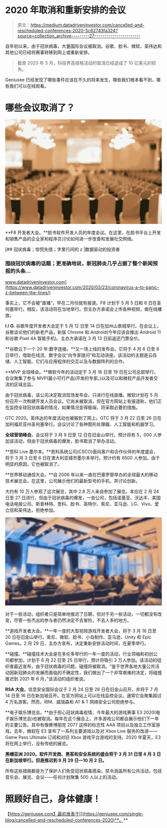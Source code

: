 # 2020 年取消和重新安排的会议

> 原文：<https://medium.datadriveninvestor.com/cancelled-and-rescheduled-conferences-2020-5c62743fa324?source=collection_archive---------27----------------------->

自年初以来，由于冠状病毒，大量国际会议被取消。谷歌、脸书、微软、英伟达和其他公司已经将赛事转移到网上或重新安排。

> 截至 2020 年 3 月，科技界高规格活动的取消已经造成了 10 亿美元的损失。

Geniusee 已经发现了哪些事件应该在不久的将来发生，哪些我们根本看不到，哪些我们可以在线观看。

# 哪些会议取消了？

![](img/2ae8dd0b7c65a0614ca271ba312d1cc9.png)

**F8 开发者大会。**脸书软件开发人员的年度会议。在这里，在脸书平台上开发和销售产品的企业家和程序员讨论如何进一步改善和发展社交网络。

[](https://www.datadriveninvestor.com/2020/03/23/coronavirus-a-to-panic-z-between-the-lines/) [## 冠状病毒；惊慌失措；字里行间的 z |数据驱动的投资者

### 围绕冠状病毒的话题；更准确地说，新冠肺炎几乎占据了整个新闻预报的头条…

www.datadriveninvestor.com](https://www.datadriveninvestor.com/2020/03/23/coronavirus-a-to-panic-z-between-the-lines/) 

事实上，它不会被“直播”，早在二月份就有报道。F8 计划于 5 月 5 日和 6 日在圣何塞举行。相反，该活动将在当地举行。但主办方承诺会上传各种视频，做在线播放。

**I / O.** 谷歌年度开发者大会定于 5 月 12 日至 14 日在加州山景城举行。在会议上，谷歌谈论他们的新老产品，新版 Chrome 和 Android(今年应该会推出 Android 11 和谷歌 Pixel 4A 智能手机)。主办方承诺在 3 月 13 日前返还门票全价。

**谷歌云下一个 20 年:数字连接。**又一场上线的发布会。它将于 4 月 6 日至 8 日举行，借助在线流、数字会议“向专家提问”和互动讲座。该活动的主题是云存储、人工智能、它们与应用程序的交互以及与数据阵列的合作。

**MVP 全球峰会。**微软今年的活动定于 3 月 16 日至 19 日在公司总部举行。会议聚集了参与 MVP(最小可行产品)开发的专家。)以及可以和微软产品开发者交流的区域总监。

由于冠状病毒，该公司决定取消现场发布会，只进行在线直播。微软计划在 5 月份召开一次构建开发人员会议。它尚未被取消，但在官方网站上有报道称，他们正在监控全球冠状病毒的情况，如果情况变得极端，将采取必要的措施。

GTC 2020。英伟达的年度活动也被搬到了网上。GTC 将于 3 月 22 日至 26 日在加利福尼亚州圣何塞举行。会议讨论了各种图形处理器、人工智能和机器学习。

**全球营销峰会**。会议将于 3 月 9 日至 12 日在旧金山举行。预计将有 5，000 人参加该活动，但由于冠状病毒的爆发，脸书取消了举办活动。

**思科 Live 墨尔本。**思科系统公司(CSCO)面向客户和合作伙伴的年度盛会，将于 3 月 3 日至 6 日在澳大利亚城市墨尔本举行。预计约有 8500 人参加。由于明显的原因，它也被取消了。

**世界移动通信大会。**自 2006 年以来一直在巴塞罗那举办的全球最大的移动技术展览会。在这里，公司展示他们的最新型号的手机，并讨论创新。

大约有 10 万人参观了这次展览，其中 2.8 万人亲自参加了展览。本应在 2 月 24 日至 27 日进行，但由于冠状病毒的爆发，一些公司，包括诺基亚、沃达丰、美国电话电报公司、斯普林特、思科、脸书、英特尔、索尼、亚马逊、LG、Vivo、爱立信和英伟达，拒绝参加。

![](img/7011ab1a30a01d4168c8f0e51999d352.png)

对于一些活动，组织者只是简单地推迟了日期，但对于另一些活动，一切都没有改变，尽管一些杰出的参与者仍然决定不去冒险，不去人多的地方。

**游戏开发者大会。**一年一度的大型视频游戏开发者大会，将于 3 月 16 日至 20 日在旧金山举行。索尼、微软、脸书、小岛制作、亚马逊、Unity 和 Epic Games。2 月 29 日，主办方宣布，决定重新安排活动时间，在夏季举行。

**碰撞。**碰撞技术大会是在多伦多举行的一年一度的活动，行业领袖和初创公司都参加，计划于 6 月 22 日至 25 日举行，预计将吸引 3 万人参加。该活动的组织者最近宣布，由于冠状病毒的问题，碰撞将被取消。“鉴于世界各地大量公共活动因新冠肺炎的发展而面临的不确定性，我们做出了一个非常艰难的决定，将碰撞推迟到 2021 年 6 月，”该活动的组织者说。

**RSA 大会**。信息安全国际会议于 2 月 24 日至 28 日在旧金山召开，并将于 7 月 14 日至 16 日在新加坡召开。在官方网站上可以在线监控会议。通常它会聚集超过 4 万名游客。然而，IBM、威瑞森和 AT & T 网络安全公司拒绝参与。

**电子娱乐博览会。**由于担心冠状病毒疫情，今年最大的游戏赛事 E3 2020(电子娱乐博览会)也被取消。每年在这个展会上，许多游戏公司都会展示他们下一年的主要公告。其中有像赛博朋克 2077 这样的标志性 AAA 项目以及独立工作室游戏。去年，微软在 E3 宣布了一系列主要游戏以及对 Xbox Live 服务的改进——Game Pass Ultimate 订阅和对旧 Xbox 游戏平台游戏的支持。2020 年夏天，E3 将在网上举行，没有传统的展览。

**黑帽亚洲 2020。软件开发商、黑客和安全系统的盛会将于 3 月 31 日至 4 月 3 日在新加坡举行。但是推迟到 9 月 29 日—10 月 2 日。**

所有这些措施都是为了保护人们免受冠状病毒感染。禁令涵盖所有公共活动，包括音乐会、展览、会议——任何计划聚集 500 人以上的活动。

# 照顾好自己，身体健康！

【https://geniusee.com】最初发表于[](https://geniusee.com/single-blog/cancelled-and-rescheduled-conferences-2020)**。**